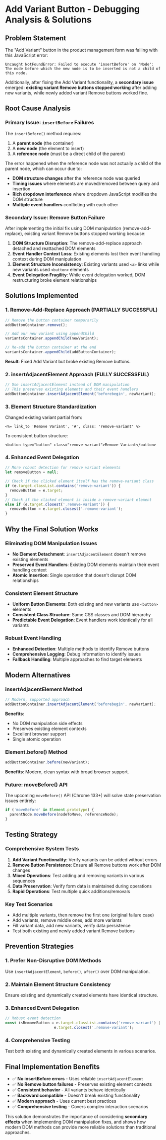 # Add Variant Button - Debugging Analysis & Solutions

## Problem Statement
The "Add Variant" button in the product management form was failing with this JavaScript error:
```
Uncaught NotFoundError: Failed to execute 'insertBefore' on 'Node': The node before which the new node is to be inserted is not a child of this node.
```

Additionally, after fixing the Add Variant functionality, a **secondary issue** emerged: **existing variant Remove buttons stopped working** after adding new variants, while newly added variant Remove buttons worked fine.

## Root Cause Analysis

### Primary Issue: `insertBefore` Failures
The `insertBefore()` method requires:
1. A **parent node** (the container)
2. A **new node** (the element to insert)  
3. A **reference node** (must be a direct child of the parent)

The error happened when the reference node was not actually a child of the parent node, which can occur due to:
- **DOM structure changes** after the reference node was queried
- **Timing issues** where elements are moved/removed between query and insertion
- **Rich dropdown interference** where dropdown JavaScript modifies the DOM structure
- **Multiple event handlers** conflicting with each other

### Secondary Issue: Remove Button Failure
After implementing the initial fix using DOM manipulation (remove-add-replace), existing variant Remove buttons stopped working because:

1. **DOM Structure Disruption**: The remove-add-replace approach detached and reattached DOM elements
2. **Event Handler Context Loss**: Existing elements lost their event handling context during DOM manipulation
3. **Element Structure Inconsistency**: Existing variants used `<a>` links while new variants used `<button>` elements
4. **Event Delegation Fragility**: While event delegation worked, DOM restructuring broke element relationships

## Solutions Implemented

### 1. Remove-Add-Replace Approach (PARTIALLY SUCCESSFUL)
```javascript
// Remove the button container temporarily
addButtonContainer.remove();

// Add our new variant using appendChild
variantsContainer.appendChild(newVariant);

// Re-add the button container at the end
variantsContainer.appendChild(addButtonContainer);
```
**Result**: Fixed Add Variant but broke existing Remove buttons.

### 2. insertAdjacentElement Approach (FULLY SUCCESSFUL)
```javascript
// Use insertAdjacentElement instead of DOM manipulation
// This preserves existing elements and their event handlers
addButtonContainer.insertAdjacentElement('beforebegin', newVariant);
```

### 3. Element Structure Standardization
Changed existing variant partial from:
```erb
<%= link_to 'Remove Variant', '#', class: 'remove-variant' %>
```

To consistent button structure:
```erb
<button type="button" class="remove-variant">Remove Variant</button>
```

### 4. Enhanced Event Delegation
```javascript
// More robust detection for remove variant elements
let removeButton = null;

// Check if the clicked element itself has the remove-variant class
if (e.target.classList.contains('remove-variant')) {
  removeButton = e.target;
}
// Check if the clicked element is inside a remove-variant element
else if (e.target.closest('.remove-variant')) {
  removeButton = e.target.closest('.remove-variant');
}
```

## Why the Final Solution Works

### Eliminating DOM Manipulation Issues
- **No Element Detachment**: `insertAdjacentElement` doesn't remove existing elements
- **Preserved Event Handlers**: Existing DOM elements maintain their event handling context
- **Atomic Insertion**: Single operation that doesn't disrupt DOM relationships

### Consistent Element Structure
- **Uniform Button Elements**: Both existing and new variants use `<button>` elements
- **Consistent Class Structure**: Same CSS classes and DOM hierarchy
- **Predictable Event Delegation**: Event handlers work identically for all variants

### Robust Event Handling
- **Enhanced Detection**: Multiple methods to identify Remove buttons
- **Comprehensive Logging**: Debug information to identify issues
- **Fallback Handling**: Multiple approaches to find target elements

## Modern Alternatives

### insertAdjacentElement Method
```javascript
// Modern, supported approach
addButtonContainer.insertAdjacentElement('beforebegin', newVariant);
```
**Benefits**: 
- No DOM manipulation side effects
- Preserves existing element contexts
- Excellent browser support
- Single atomic operation

### Element.before() Method
```javascript
addButtonContainer.before(newVariant);
```
**Benefits**: Modern, clean syntax with broad browser support.

### Future: moveBefore() API
The upcoming `moveBefore()` API (Chrome 133+) will solve state preservation issues entirely:
```javascript
if ('moveBefore' in Element.prototype) {
  parentNode.moveBefore(nodeToMove, referenceNode);
}
```

## Testing Strategy

### Comprehensive System Tests
1. **Add Variant Functionality**: Verify variants can be added without errors
2. **Remove Button Persistence**: Ensure all Remove buttons work after DOM changes
3. **Mixed Operations**: Test adding and removing variants in various sequences
4. **Data Preservation**: Verify form data is maintained during operations
5. **Rapid Operations**: Test multiple quick additions/removals

### Key Test Scenarios
- Add multiple variants, then remove the first one (original failure case)
- Add variants, remove middle ones, add more variants
- Fill variant data, add new variants, verify data persistence
- Test both existing and newly added variant Remove buttons

## Prevention Strategies

### 1. Prefer Non-Disruptive DOM Methods
Use `insertAdjacentElement`, `before()`, `after()` over DOM manipulation.

### 2. Maintain Element Structure Consistency
Ensure existing and dynamically created elements have identical structure.

### 3. Enhanced Event Delegation
```javascript
// Robust event detection
const isRemoveButton = e.target.classList.contains('remove-variant') || 
                      e.target.closest('.remove-variant');
```

### 4. Comprehensive Testing
Test both existing and dynamically created elements in various scenarios.

## Final Implementation Benefits

- ✅ **No insertBefore errors** - Uses reliable `insertAdjacentElement`
- ✅ **No Remove button failures** - Preserves existing element contexts
- ✅ **Consistent behavior** - All variants behave identically
- ✅ **Backward compatible** - Doesn't break existing functionality
- ✅ **Modern approach** - Uses current best practices
- ✅ **Comprehensive testing** - Covers complex interaction scenarios

This solution demonstrates the importance of considering **secondary effects** when implementing DOM manipulation fixes, and shows how modern DOM methods can provide more reliable solutions than traditional approaches. 